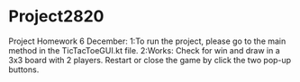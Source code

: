# Project2820
Project Homework 6 December:
1:To run the project, please go to the main method in the TicTacToeGUI.kt file.
2:Works: Check for win and draw in a 3x3 board with 2 players. Restart or close the game by click the two pop-up buttons.
